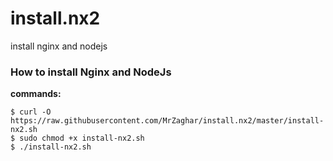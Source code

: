 # install.nx2
install nginx and nodejs

### How to install Nginx and NodeJs

**commands:**

```
$ curl -O https://raw.githubusercontent.com/MrZaghar/install.nx2/master/install-nx2.sh
$ sudo chmod +x install-nx2.sh
$ ./install-nx2.sh
```
